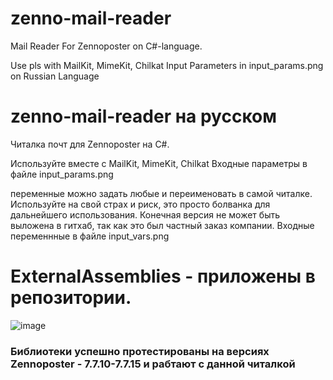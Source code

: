 # zenno-mail-reader
Mail Reader For Zennoposter on C#-language.

Use pls with MailKit, MimeKit, Chilkat
Input Parameters in input_params.png on Russian Language


# zenno-mail-reader на русском
Читалка почт для Zennoposter на C#.

Используйте вместе с MailKit, MimeKit, Chilkat
Входные параметры в файле input_params.png

переменные можно задать любые и переименовать в самой читалке. Используйте на свой страх и риск, это просто болванка для дальнейшего использования.
Конечная версия не может быть выложена в гитхаб, так как это был частный заказ компании.
Входные переменнные в файле input_vars.png


# ExternalAssemblies - приложены в репозитории.
![image](https://github.com/user-attachments/assets/dfe24603-a1fb-4574-9616-96f1e0970aed)


### Библиотеки успешно протестированы на версиях Zennoposter - 7.7.10-7.7.15 и рабтают с данной читалкой
